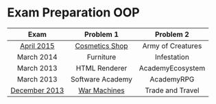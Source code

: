 # Exam Preparation OOP

| Exam | Problem 1 | Problem 2 |
| :-: | :-: | :-: |
| [April 2015](http://bgcoder.com/Contests/226/OOP-06-April-2015-Evening) | [Cosmetics Shop](./CosmeticsShop) | Army of Creatures |
| March 2014 | Furniture | Infestation |
| March 2013 | HTML Renderer | AcademyEcosystem |
| March 2013 | Software Academy | AcademyRPG |
| [December 2013](http://bgcoder.com/Contests/108/OOP-12-December-2013) | [War Machines](./WarMachines) | Trade and Travel |